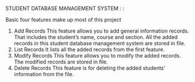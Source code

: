STUDENT DATABASE MANAGEMENT SYSTEM   : :

Basic four features make up most of this project
1.	Add Records
This feature allows you to add general information records. That includes the student’s name, course and section. All the added records in this student database management system are stored in file.
2.	List Records
It lists all the added records from the first feature.
3.	Modify Records
This feature allows you to modify the added records. The modified records are stored in file.
4.	Delete Records
This feature is for deleting the added students’ information from the file.

